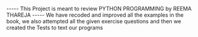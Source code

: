 ----- This Project is meant to review PYTHON PROGRAMMING by REEMA THAREJA -----
We have recoded and improved all the examples in the book, we also attempted all the given exercise questions and then we created the Tests to text our programs

